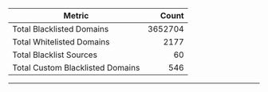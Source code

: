 | Metric | Count |
|--------|------:|
| Total Blacklisted Domains | 3652704 |
| Total Whitelisted Domains | 2177 |
| Total Blacklist Sources | 60 |
| Total Custom Blacklisted Domains | 546 |
---
